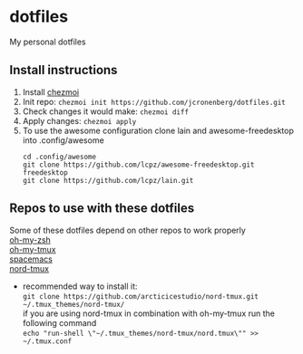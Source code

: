 # dotfiles

My personal dotfiles

## Install instructions

1. Install [chezmoi](https://github.com/twpayne/chezmoi/blob/master/docs/INSTALL.md)
2. Init repo: `chezmoi init https://github.com/jcronenberg/dotfiles.git`
3. Check changes it would make: `chezmoi diff`
4. Apply changes: `chezmoi apply`
5. To use the awesome configuration clone lain and awesome-freedesktop into .config/awesome
   ```
   cd .config/awesome
   git clone https://github.com/lcpz/awesome-freedesktop.git freedesktop
   git clone https://github.com/lcpz/lain.git
   ```

## Repos to use with these dotfiles

Some of these dotfiles depend on other repos to work properly  
[oh-my-zsh](https://github.com/ohmyzsh/ohmyzsh)  
[oh-my-tmux](https://github.com/gpakosz/.tmux)  
[spacemacs](https://github.com/syl20bnr/spacemacs)  
[nord-tmux](https://github.com/arcticicestudio/nord-tmux)
* recommended way to install it:  
  ```git clone https://github.com/arcticicestudio/nord-tmux.git ~/.tmux_themes/nord-tmux/```  
  if you are using nord-tmux in combination with oh-my-tmux run the following command  
  ```echo "run-shell \"~/.tmux_themes/nord-tmux/nord.tmux\"" >> ~/.tmux.conf```
